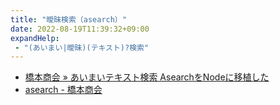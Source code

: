 ```yaml
---
title: "曖昧検索（asearch）"
date: 2022-08-19T11:39:32+09:00
expandHelp:
 - "(あいまい|曖昧)(テキスト)?検索"
---
```



- [橋本商会 » あいまいテキスト検索 AsearchをNodeに移植した](http://shokai.org/blog/archives/8471)
- [asearch - 橋本商会](https://scrapbox.io/shokai/asearch)